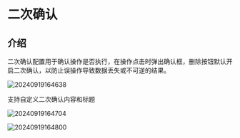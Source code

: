 # 二次确认

## 介绍

二次确认配置用于确认操作是否执行，在操作点击时弹出确认框，删除按钮默认开启二次确认，以防止误操作导致数据丢失或不可逆的结果。

![20240919164638](https://static-docs.nocobase.com/20240919164638.png)

支持自定义二次确认内容和标题

![20240919164704](https://static-docs.nocobase.com/20240919164704.png)

![20240919164800](https://static-docs.nocobase.com/20240919164800.png)


